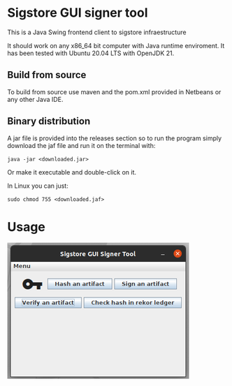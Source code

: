 # Sigstore GUI signer tool
This is a Java Swing frontend client to sigstore infraestructure


It should work on any x86_64 bit computer with Java runtime enviroment. It has been tested with Ubuntu 20.04 LTS with OpenJDK 21.

## Build from source
To build from source use maven and the pom.xml provided in Netbeans or any other Java IDE.

## Binary distribution
A jar file is provided into the releases section so to run the program simply download the jaf file and run it on the terminal with:
```
java -jar <downloaded.jar>
```
Or make it executable and double-click on it.

In Linux you can just:
```
sudo chmod 755 <downloaded.jaf>
```
# Usage
![image](gui-interface.png)
